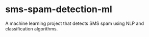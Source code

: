 # sms-spam-detection-ml
A machine learning project that detects SMS spam using NLP and classification algorithms.
